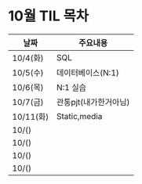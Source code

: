 # 10월 TIL 목차

|날짜|주요내용|
|------|---|
|10/4(화)|SQL|
|10/5(수)|데이터베이스(N:1)|
|10/6(목)|N:1 실습|
|10/7(금)|관통pjt(내가한거아님)|
|10/11(화)|Static,media|
|10/()||
|10/()||
|10/()||
|10/()||
